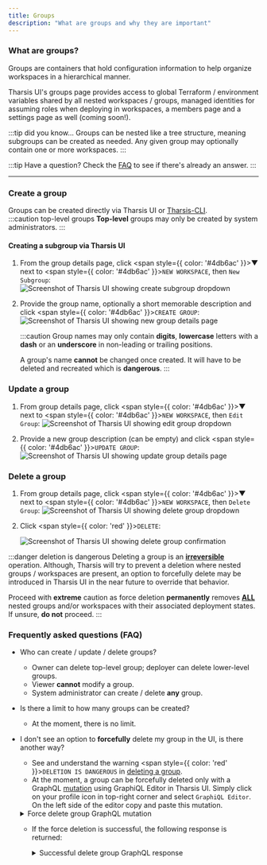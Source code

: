 ```yaml
---
title: Groups
description: "What are groups and why they are important"
---
```


### What are groups?

Groups are containers that hold configuration information to help organize workspaces in a hierarchical manner.

Tharsis UI's groups page provides access to global Terraform / environment variables shared by all nested workspaces / groups, managed identities for assuming roles when deploying in workspaces, a members page and a settings page as well (coming soon!).

:::tip did you know...
Groups can be nested like a tree structure, meaning subgroups can be created as needed. Any given group may optionally contain one or more workspaces.
:::

:::tip Have a question?
Check the [FAQ](#frequently-asked-questions-faq) to see if there's already an answer.
:::

---

### Create a group

Groups can be created directly via Tharsis UI or [Tharsis-CLI](../../cli/tharsis/intro.md).  
:::caution top-level groups
**Top-level** groups may only be created by system administrators.
:::

#### Creating a subgroup via Tharsis UI

1. From the group details page, click <span style={{ color: '#4db6ac' }}>&#9660;</span> next to <span style={{ color: '#4db6ac' }}>`NEW WORKSPACE`</span>, then `New Subgroup`:
   ![Screenshot of Tharsis UI showing create subgroup dropdown](/img/groups/create-subgroup.png "Creating subgroup")

2. Provide the group name, optionally a short memorable description and click <span style={{ color: '#4db6ac' }}>`CREATE GROUP`</span>:
   ![Screenshot of Tharsis UI showing new group details page](/img/groups/new-group.png "New group details page")

   :::caution
   Group names may only contain **digits**, **lowercase** letters with a **dash** or an **underscore** in non-leading or trailing positions.

   A group's name **cannot** be changed once created. It will have to be deleted and recreated which is **dangerous**.
   :::

### Update a group

1. From group details page, click <span style={{ color: '#4db6ac' }}>&#9660;</span> next to <span style={{ color: '#4db6ac' }}>`NEW WORKSPACE`</span>, then `Edit Group`:
   ![Screenshot of Tharsis UI showing edit group dropdown](/img/groups/update-group.png "Updating a group")

2. Provide a new group description (can be empty) and click <span style={{ color: '#4db6ac' }}>`UPDATE GROUP`</span>:
   ![Screenshot of Tharsis UI showing update group details page](/img/groups/update-group-description.png "Update group details page")

### Delete a group

1. From group details page, click <span style={{ color: '#4db6ac' }}>&#9660;</span> next to <span style={{ color: '#4db6ac' }}>`NEW WORKSPACE`</span>, then `Delete Group`:
   ![Screenshot of Tharsis UI showing delete group dropdown](/img/groups/delete-group.png "Deleting a group")

2. Click <span style={{ color: 'red' }}>`DELETE`</span>:

   ![Screenshot of Tharsis UI showing delete group confirmation](/img/groups/delete-group-confirmation.png "Confirm to delete a group")

:::danger deletion is dangerous
Deleting a group is an <u>**irreversible**</u> operation. Although, Tharsis will try to prevent a deletion where nested groups / workspaces are present, an option to forcefully delete may be introduced in Tharsis UI in the near future to override that behavior.

Proceed with **extreme** caution as force deletion **permanently** removes <u>**ALL**</u> nested groups and/or workspaces with their associated deployment states. If unsure, **do not** proceed.
:::

### Frequently asked questions (FAQ)

- Who can create / update / delete groups?

  - Owner can delete top-level group; deployer can delete lower-level groups.
  - Viewer **cannot** modify a group.
  - System administrator can create / delete **any** group.

- Is there a limit to how many groups can be created?

  - At the moment, there is no limit.

- I don't see an option to **forcefully** delete my group in the UI, is there another way?

  - See and understand the warning <span style={{ color: 'red' }}>`DELETION IS DANGEROUS`</span> in [deleting a group](#delete-a-group).
  - At the moment, a group can be forcefully deleted only with a GraphQL [mutation](https://graphql.org/learn/queries/#mutations) using GraphiQL Editor in Tharsis UI. Simply click on your profile icon in top-right corner and select `GraphiQL Editor`. On the left side of the editor copy and paste this mutation.

   <details><summary>Force delete group GraphQL mutation</summary>
   
   ```graphql showLineNumbers
    mutation {
      deleteGroup(
        input: { groupPath: "full/path/to/group/here", force: true }
      ) {
        problems {
          type
          message
        }
      }
    }
    ```
    
   :::tip 
   
   Run with **&#9655;** (play) button in GraphiQL Editor.
   
   :::
   
   :::caution api is not yet stable!
   
   Mutations are subject to change with improvements to Tharsis API.
   
   :::
   
   </details>

  - If the force deletion is successful, the following response is returned:
     <details><summary>Successful delete group GraphQL response</summary>

    ```graphql
    {
      "data": {
         "deleteGroup": {
            "problems": [] # This must be empty.
         }
      },
      "extensions": {
         "cost": {
            "throttled": false,
            "requestedQueryCost": 10,
            "maxQueryCost": 0,
            "remaining": 0
         }
      }
    }
    ```

    :::caution api is not yet stable!

    Responses are subject to change with improvements to Tharsis API.

    :::

    </details>
